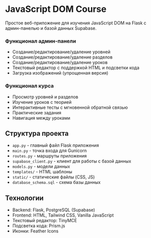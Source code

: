 # JavaScript DOM Course

Простое веб-приложение для изучения JavaScript DOM на Flask с админ-панелью и базой данных Supabase.

### Функционал админ-панели
- Создание/редактирование/удаление уровней
- Создание/редактирование/удаление разделов
- Создание/редактирование/удаление уроков
- Текстовый редактор с поддержкой HTML и подсветки кода
- Загрузка изображений (упрощенная версия)

### Функционал курса
- Просмотр уровней и разделов
- Изучение уроков с теорией
- Интерактивные тесты с мгновенной обратной связью
- Практические задания
- Навигация между уроками

## Структура проекта

- `app.py` - главный файл Flask приложения
- `main.py` - точка входа для Gunicorn
- `routes.py` - маршруты приложения
- `supabase_client.py` - клиент для работы с базой данных
- `models.py` - модели данных
- `templates/` - HTML шаблоны
- `static/` - статические файлы (CSS, JS)
- `database_schema.sql` - схема базы данных

## Технологии

- Backend: Flask, PostgreSQL (Supabase)
- Frontend: HTML, Tailwind CSS, Vanilla JavaScript
- Текстовый редактор: TinyMCE
- Подсветка кода: Prism.js
- Иконки: Feather Icons
